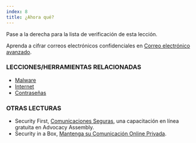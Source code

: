 ```yaml
---
index: 8
title: ¿Ahora qué?
---
```

Pase a la derecha para la lista de verificación de esta lección.

Aprenda a cifrar correos electrónicos confidenciales en [Correo electrónico avanzado](umbrella://lesson/email/1).

### LECCIONES/HERRAMIENTAS RELACIONADAS

*   [Malware](umbrella://lesson/malware)
*   [Internet](umbrella://lesson/the-internet)
*   [Contraseñas](umbrella://lesson/passwords)

### OTRAS LECTURAS

*   Security First, [Comunicaciones Seguras](https://advocacyassembly.org/en/courses/33/#/chapter/1/lesson/1), una capacitación en línea gratuita en Advocacy Assembly.
*   Security in a Box, [Mantenga su Comunicación Online Privada](https://securityinabox.org/en/guide/secure-communication).